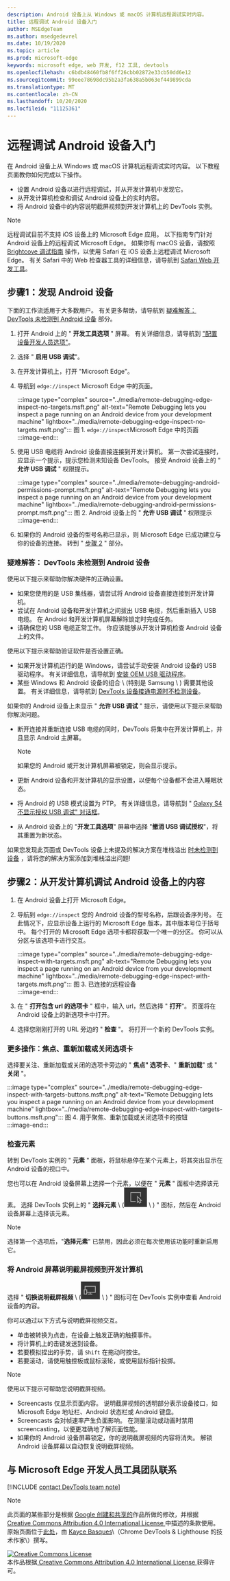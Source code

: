 ```yaml
---
description: Android 设备上从 Windows 或 macOS 计算机远程调试实时内容。
title: 远程调试 Android 设备入门
author: MSEdgeTeam
ms.author: msedgedevrel
ms.date: 10/19/2020
ms.topic: article
ms.prod: microsoft-edge
keywords: microsoft edge, web 开发, f12 工具, devtools
ms.openlocfilehash: c6bdb48460fb8f6ff26cbb02872e33cb50dd6e12
ms.sourcegitcommit: 99eee78698dc95b2a3fa638a5b063ef449899cda
ms.translationtype: MT
ms.contentlocale: zh-CN
ms.lasthandoff: 10/20/2020
ms.locfileid: "11125361"
---
```

<!-- Copyright Kayce Basques 

   Licensed under the Apache License, Version 2.0 (the "License");
   you may not use this file except in compliance with the License.
   You may obtain a copy of the License at

       https://www.apache.org/licenses/LICENSE-2.0

   Unless required by applicable law or agreed to in writing, software
   distributed under the License is distributed on an "AS IS" BASIS,
   WITHOUT WARRANTIES OR CONDITIONS OF ANY KIND, either express or implied.
   See the License for the specific language governing permissions and
   limitations under the License.  -->  

# 远程调试 Android 设备入门  

在 Android 设备上从 Windows 或 macOS 计算机远程调试实时内容。  以下教程页面教你如何完成以下操作。  

*   设置 Android 设备以进行远程调试，并从开发计算机中发现它。  
*   从开发计算机检查和调试 Android 设备上的实时内容。  
*   将 Android 设备中的内容说明截屏视频到开发计算机上的 DevTools 实例。  

<!--  
:::image type="complex" source="../media/remote-debugging--remote-debugging.msft.png" alt-text="Remote Debugging lets you inspect a page running on an Android device from your development machine" lightbox="../media/remote-debugging--remote-debugging.msft.png":::
   old Figure 1.  Remote Debugging lets you inspect a page running on an Android device from your development machine  
:::image-end:::  
-->  

> [!NOTE]
> 远程调试目前不支持 iOS 设备上的 Microsoft Edge 应用。  以下指南专门针对 Android 设备上的远程调试 Microsoft Edge。
> 如果你有 macOS 设备，请按照 [Brightcove 调试指南][BrightcoveSupportDebuggingMobileDevices] 操作，以使用 Safari 在 iOS 设备上远程调试 Microsoft Edge。  有关 Safari 中的 Web 检查器工具的详细信息，请导航到 [Safari Web 开发工具][AppleDeveloperSafariTools]。  

## 步骤1：发现 Android 设备  

下面的工作流适用于大多数用户。  有关更多帮助，请导航到 [疑难解答： DevTools 未检测到 Android 设备](#troubleshooting-devtools-is-not-detecting-the-android-device) 部分。  

1.  打开 Android 上的 " **开发工具选项** " 屏幕。  有关详细信息，请导航到 ["配置设备开发人员选项"][AndroidDeveloperStudioDevOptions]。  
1.  选择 " **启用 USB 调试**"。  
1.  在开发计算机上，打开 "Microsoft Edge"。  
1.  导航到 `edge://inspect` Microsoft Edge 中的页面。  
    
    :::image type="complex" source="../media/remote-debugging-edge-inspect-no-targets.msft.png" alt-text="Remote Debugging lets you inspect a page running on an Android device from your development machine" lightbox="../media/remote-debugging-edge-inspect-no-targets.msft.png":::
       图 1.  `edge://inspect`Microsoft Edge 中的页面  
    :::image-end:::  
    
1.  使用 USB 电缆将 Android 设备直接连接到开发计算机。  第一次尝试连接时，应显示一个提示，提示您检测未知设备 DevTools。  接受 Android 设备上的 " **允许 USB 调试** " 权限提示。  
    
    :::image type="complex" source="../media/remote-debugging-android-permissions-prompt.msft.png" alt-text="Remote Debugging lets you inspect a page running on an Android device from your development machine" lightbox="../media/remote-debugging-android-permissions-prompt.msft.png":::
       图 2.  Android 设备上的 " **允许 USB 调试** " 权限提示  
    :::image-end:::  
    
1.  如果你的 Android 设备的型号名称已显示，则 Microsoft Edge 已成功建立与你的设备的连接。  转到 " [步骤 2](#step-2-debug-content-on-your-android-device-from-your-development-machine) " 部分。  
    
    <!--  
    :::image type="complex" source="../media/remote-debugging--unknown-device.msft.png" alt-text="Remote Debugging lets you inspect a page running on an Android device from your development machine" lightbox="../media/remote-debugging--unknown-device.msft.png":::
       old Figure 4.  The **Remote Devices** tab has successfully detected an unknown device that is pending authorization  
    :::image-end:::
    -->  
    
### 疑难解答： DevTools 未检测到 Android 设备  

使用以下提示来帮助你解决硬件的正确设置。  

*   如果您使用的是 USB 集线器，请尝试将 Android 设备直接连接到开发计算机。  
*   尝试在 Android 设备和开发计算机之间拔出 USB 电缆，然后重新插入 USB 电缆。  在 Android 和开发计算机屏幕解除锁定时完成任务。  
*   请确保您的 USB 电缆正常工作。  你应该能够从开发计算机检查 Android 设备上的文件。  

使用以下提示来帮助验证软件是否设置正确。  

*   如果开发计算机运行的是 Windows，请尝试手动安装 Android 设备的 USB 驱动程序。  有关详细信息，请导航到 [安装 OEM USB 驱动程序][AndroidDeveloperToolsOemUsb]。  
*   某些 Windows 和 Android 设备的组合 \ (特别是 Samsung \ ) 需要其他设置。  有关详细信息，请导航到 [DevTools 设备接通电源时不检测设备][Stackoverflow21925992]。  

如果你的 Android 设备上未显示 " **允许 USB 调试** " 提示，请使用以下提示来帮助你解决问题。  

*   断开连接并重新连接 USB 电缆的同时，DevTools 将集中在开发计算机上，并且显示 Android 主屏幕。  
    
    > [!NOTE]
    > 如果您的 Android 或开发计算机屏幕被锁定，则会显示提示。  

*   更新 Android 设备和开发计算机的显示设置，以便每个设备都不会进入睡眠状态。  
*   将 Android 的 USB 模式设置为 PTP。  有关详细信息，请导航到 " [Galaxy S4 不显示授权 USB 调试" 对话框][StackexchangeAndroid101933]。  
*   从 Android 设备上的 "**开发工具选项**" 屏幕中选择 "**撤消 USB 调试授权**"，将其重置为新状态。  

如果您发现此页面或 DevTools 设备上未提及的解决方案在堆栈溢出 [时未检测到设备][Stackoverflow21925992] ，请将您的解决方案添加到堆栈溢出问题<!--, or [open an issue in the webfundamentals repository][GitHubWebFundamentalsNewIssue]-->!  

## 步骤2：从开发计算机调试 Android 设备上的内容  

1.  在 Android 设备上打开 Microsoft Edge。  
1.  导航到 `edge://inspect` 您的 Android 设备的型号名称，后跟设备序列号。  在此情况下，应显示设备上运行的 Microsoft Edge 版本，其中版本号位于括号中。  每个打开的 Microsoft Edge 选项卡都将获取一个唯一的分区。  你可以从分区与该选项卡进行交互。  <!--If there are any apps using WebView, a section for each of those apps should be displayed, too.  --><!--In [**Figure 5**](#figure-5) there are no tabs or WebViews open.  -->  
    
    :::image type="complex" source="../media/remote-debugging-edge-inspect-with-targets.msft.png" alt-text="Remote Debugging lets you inspect a page running on an Android device from your development machine" lightbox="../media/remote-debugging-edge-inspect-with-targets.msft.png":::
       图 3.  已连接的远程设备  
    :::image-end:::  
    
1.  在 " **打开包含 url 的选项卡** " 框中，输入 url，然后选择 " **打开**"。  页面将在 Android 设备上的新选项卡中打开。  
1.  选择您刚刚打开的 URL 旁边的 " **检查** "。  将打开一个新的 DevTools 实例。  

<!-- The version of Microsoft Edge running on your Android device determines the version of DevTools that opens on your development machine.  
    So, if your Android device is running a very old version of Microsoft Edge, the DevTools instance may look very different than what you are used to.   -->

### 更多操作：焦点、重新加载或关闭选项卡  

选择要关注、重新加载或关闭的选项卡旁边的 " **焦点" 选项卡**、" **重新加载**" 或 " **关闭** "。  

:::image type="complex" source="../media/remote-debugging-edge-inspect-with-targets-buttons.msft.png" alt-text="Remote Debugging lets you inspect a page running on an Android device from your development machine" lightbox="../media/remote-debugging-edge-inspect-with-targets-buttons.msft.png":::
   图 4.  用于聚焦、重新加载或关闭选项卡的按钮  
:::image-end:::  

### 检查元素  

转到 DevTools 实例的 " **元素** " 面板，将鼠标悬停在某个元素上，将其突出显示在 Android 设备的视口中。  

您也可以在 Android 设备屏幕上选择一个元素，以便在 " **元素** " 面板中选择该元素。  选择 DevTools 实例上的 " **选择元素** \ (![ 选择元素 ][ImageSelectElementIcon] \ ) " 图标，然后在 Android 设备屏幕上选择该元素。  

> [!NOTE]
> 选择第一个选项后，"**选择元素**" 已禁用，因此必须在每次使用该功能时重新启用它。  

### 将 Android 屏幕说明截屏视频到开发计算机  

选择 " **切换说明截屏视频** \ (![ 切换说明截屏视频 ][ImageToggleScreencastIcon] \ ) " 图标可在 DevTools 实例中查看 Android 设备的内容。  

你可以通过以下方式与说明截屏视频交互。  

*   单击被转换为点击，在设备上触发正确的触摸事件。  
*   将计算机上的击键发送到设备。  
*   若要模拟捏出的手势，请 `Shift` 在拖动时按住。  
*   若要滚动，请使用触控板或鼠标滚轮，或使用鼠标指针投掷。

> [!NOTE]
> 使用以下提示可帮助您说明截屏视频。  
> 
> *   Screencasts 仅显示页面内容。  说明截屏视频的透明部分表示设备接口，如 Microsoft Edge 地址栏、Android 状态栏或 Android 键盘。  
> *   Screencasts 会对帧速率产生负面影响。  在测量滚动或动画时禁用 screencasting，以便更准确地了解页面性能。  
> *   如果你的 Android 设备屏幕锁定，你的说明截屏视频的内容将消失。  解锁 Android 设备屏幕以自动恢复说明截屏视频。  

## 与 Microsoft Edge 开发人员工具团队联系  

[!INCLUDE [contact DevTools team note](../includes/contact-devtools-team-note.md)]  

<!-- image links -->  

[ImageSelectElementIcon]: /microsoft-edge/devtools-guide-chromium/media/select-element-icon.msft.png  
[ImageToggleScreencastIcon]: /microsoft-edge/devtools-guide-chromium/media/toggle-screencast-icon.msft.png  

<!-- links -->  

[AndroidDeveloperStudioDevOptions]: https://developer.android.com/studio/debug/dev-options "配置设备上的开发人员选项 |Android 开发人员"  
[AndroidDeveloperToolsOemUsb]: https://developer.android.com/tools/extras/oem-usb.html "安装 OEM USB 驱动程序 |Android 开发人员"  

[AppleDeveloperSafariTools]: https://developer.apple.com/safari/tools "Safari Web 开发工具 |Apple 开发人员"  

[BrightcoveSupportDebuggingMobileDevices]: https://support.brightcove.com/debugging-mobile-devices "在移动设备上调试 |Brightcove 支持"  

<!-- [GitHubWebFundamentalsNewIssue]: https://github.com/Alphabet/webfundamentals/issues/new?title=[Remote%20Debugging] "GitHub - Web Fundamentals - New Issue"  -->  

[StackexchangeAndroid101933]: https://android.stackexchange.com/questions/101933 "adb-Android 发烧友式堆栈交换"  

[Stackoverflow21925992]: https://stackoverflow.com/questions/21925992 "插入堆栈内溢时，DevTools 设备不检测设备"  

> [!NOTE]
> 此页面的某些部分是根据 [Google 创建和共享的][GoogleSitePolicies]作品所做的修改，并根据[ Creative Commons Attribution 4.0 International License ][CCA4IL]中描述的条款使用。  
> 原始页面位于[此处](https://developers.google.com/web/tools/chrome-devtools/remote-debugging/index)，由 [Kayce Basques][KayceBasques]\（Chrome DevTools \& Lighthouse 的技术作家\）撰写。  

[![Creative Commons License][CCby4Image]][CCA4IL]  
本作品根据[ Creative Commons Attribution 4.0 International License ][CCA4IL]获得许可。  

[CCA4IL]: https://creativecommons.org/licenses/by/4.0  
[CCby4Image]: https://i.creativecommons.org/l/by/4.0/88x31.png  
[GoogleSitePolicies]: https://developers.google.com/terms/site-policies  
[KayceBasques]: https://developers.google.com/web/resources/contributors/kaycebasques  
